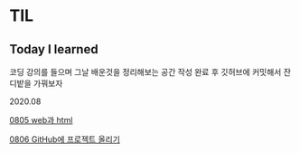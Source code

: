 # TIL
## Today I learned
코딩 강의를 들으며 그날  배운것을 정리해보는 공간
작성 완료 후 깃허브에 커밋해서 잔디밭을 가꿔보자


2020.08


[0805 web과 html](https://github.com/danny-L1/TIL/blob/master/0805%20web%EA%B3%BC%20html.md)

[0806 GitHub에 프로젝트 올리기](https://github.com/danny-L1/TIL/blob/master/0806.md)

